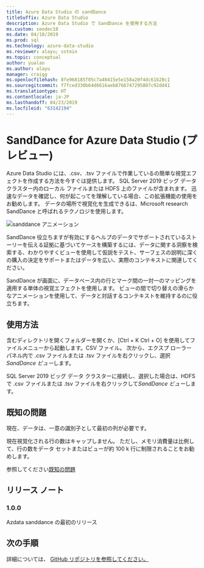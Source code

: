 ```yaml
---
title: Azure Data Studio の sandDance
titleSuffix: Azure Data Studio
description: Azure Data Studio で SandDance を使用する方法
ms.custom: seodec18
ms.date: 04/18/2019
ms.prod: sql
ms.technology: azure-data-studio
ms.reviewer: alayu; sstein
ms.topic: conceptual
author: yualan
ms.author: alayu
manager: craigg
ms.openlocfilehash: 8fe968185f05c7a48415e5e158a20f4dc61b28c1
ms.sourcegitcommit: f7fced330b64d6616aeb8766747295807c92dd41
ms.translationtype: HT
ms.contentlocale: ja-JP
ms.lasthandoff: 04/23/2019
ms.locfileid: "63142194"
---
```

# <a name="sanddance-for-azure-data-studio-preview"></a>SandDance for Azure Data Studio (プレビュー)
Azure Data Studio には、.csv、.tsv ファイルで作業しているの簡単な視覚エフェクトを作成する方法を今すぐは提供します。 SQL Server 2019 ビッグ データ クラスター内のローカル ファイルまたは HDFS 上のファイルが含まれます。 迅速なデータを確認し、何が起こってを理解している場合、この拡張機能の使用をお勧めします。 データの場所で視覚化を生成できるは、Microsoft research SandDance と呼ばれるテクノロジを使用します。

![sanddance アニメーション](https://user-images.githubusercontent.com/11507384/54236654-52d42800-44d1-11e9-859e-6c5d297a46d2.gif)

SandDance 役立ちますが有効にするヘルプのデータでサポートされているストーリーを伝える証拠に基づいてケースを構築するには、データに関する洞察を検索する、わかりやすくビューを使用して仮説をテスト、サーフェスの説明に深くの購入の決定をサポートまたはデータを広い、実際のコンテキストに関連してください。

SandDance が画面に、データベース内の行とマーク間の一対一のマッピングを適用する単体の視覚エフェクトを使用します。
ビューの間で切り替えの滑らかなアニメーションを使用して、データと対話するコンテキストを維持するのに役立ちます。

## <a name="usage"></a>使用方法

含むディレクトリを開くフォルダーを開くか、[Ctrl + K Ctrl + O] を使用してファイルメニューから起動します。CSV ファイル。  次から、エクスプ ローラー パネル内で .csv ファイルまたは .tsv ファイルを右クリックし、選択*SandDance ビュー*します。

SQL Server 2019 ビッグ データ クラスターに接続し、選択した場合は、HDFS で .csv ファイルまたは .tsv ファイルを右クリックして*SandDance ビュー*します。

## <a name="known-issues"></a>既知の問題

現在、データは、一意の識別子として最初の列が必要です。

現在視覚化される行の数はキャップしません。 ただし、メモリ消費量は比例して、行の数をデータ セットまたはビューが約 100 k 行に制限されることをお勧めします。

参照してください[既知の問題](https://microsoft.github.io/SandDance/#known-issues)

## <a name="release-notes"></a>リリース ノート

### <a name="100"></a>1.0.0

Azdata sanddance の最初のリリース

## <a name="next-steps"></a>次の手順
詳細については、 [GitHub リポジトリを参照してください。](https://github.com/Microsoft/SandDance)
